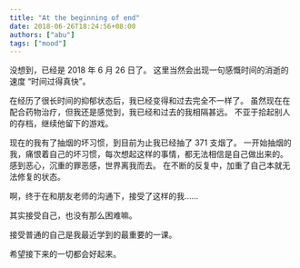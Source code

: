 ```yaml
---
title: "At the beginning of end"
date: 2018-06-26T18:24:56+08:00
authors: ["abu"]
tags: ["mood"]
---
```


没想到，已经是 2018 年 6 月 26 日了。
这里当然会出现一句感慨时间的消逝的速度 “时间过得真快”。

在经历了很长时间的抑郁状态后，我已经变得和过去完全不一样了。
虽然现在在配合药物治疗，但我还是感觉到，我已经和过去的我相隔甚远。
不亚于拾起别人的存档，继续他留下的游戏。

现在的我有了抽烟的坏习惯，到目前为止我已经抽了 371 支烟了。
一开始抽烟的我，痛恨着自己的坏习惯，每次想起这样的事情，都无法相信是自己做出来的。
感到恶心，沉重的罪恶感，世界离我而去。
在不断的反复中，加重了自己本就无法修复的状态。

啊，终于在和朋友老师的沟通下，接受了这样的我……

其实接受自己，也没有那么困难嘛。

接受普通的自己是我最近学到的最重要的一课。

希望接下来的一切都会好起来。